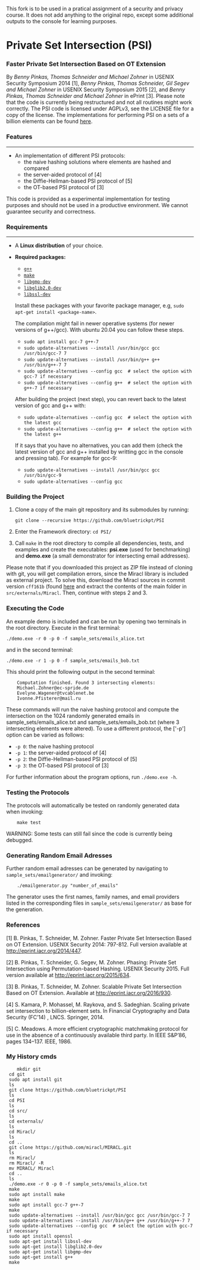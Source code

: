 This fork is to be used in a pratical assignment of a security and privacy course. It does not add anything to the original repo, except some additional outputs to the console for learning purposes.

# Private Set Intersection (PSI)

### Faster Private Set Intersection Based on OT Extension

By *Benny Pinkas, Thomas Schneider and Michael Zohner* in USENIX Security Symposium 2014 [1], *Benny Pinkas, Thomas Schneider, Gil Segev and Michael Zohner* in USENIX Security Symposium 2015 [2], and *Benny Pinkas, Thomas Schneider and Michael Zohner* in ePrint [3]. Please note that the code is currently being restructured and not all routines might work correctly. The PSI code is licensed under AGPLv3, see the LICENSE file for a copy of the license. The implementations for performing PSI on a sets of a billion elements can be found [here](https://github.com/Oleksandr-Tkachenko/PSI_Intersection).

### Features
---

* An implementation of different PSI protocols: 
  * the naive hashing solutions where elements are hashed and compared 
  * the server-aided protocol of [4]
  * the Diffie-Hellman-based PSI protocol of [5]
  * the OT-based PSI protocol of [3]

This code is provided as a experimental implementation for testing purposes and should not be used in a productive environment. We cannot guarantee security and correctness.

### Requirements
---

* A **Linux distribution** of your choice.
* **Required packages:**
  * [`g++`](https://packages.debian.org/testing/g++)
  * [`make`](https://packages.debian.org/testing/make)
  * [`libgmp-dev`](https://packages.debian.org/testing/libgmp-dev)
  * [`libglib2.0-dev`](https://packages.debian.org/testing/libglib2.0-dev)
  * [`libssl-dev`](https://packages.debian.org/testing/libssl-dev)

  Install these packages with your favorite package manager, e.g, `sudo apt-get install <package-name>`.

  The compilation might fail in newer operative systems (for newer versions of g++/gcc). With ubuntu 20.04 you can follow these steps.
  * `sudo apt install gcc-7 g++-7`
  * `sudo update-alternatives --install /usr/bin/gcc gcc /usr/bin/gcc-7 7`
  * `sudo update-alternatives --install /usr/bin/g++ g++ /usr/bin/g++-7 7`
  * `sudo update-alternatives --config gcc  # select the option with gcc-7 if necessary`
  * `sudo update-alternatives --config g++  # select the option with g++-7 if necessary`

  After building the project (next step), you can revert back to the latest version of gcc and g++ with:
  *  `sudo update-alternatives --config gcc  # select the option with the latest gcc`
  *  `sudo update-alternatives --config g++  # select the option with the latest g++`
  
  If it says that you have no alternatives, you can add them (check the latest version of gcc and g++ installed by writting gcc in the console and pressing tab). For example for gcc-9:
  * `sudo update-alternatives --install /usr/bin/gcc gcc /usr/bin/gcc-9`
  * `sudo update-alternatives --config gcc`

### Building the Project

1. Clone a copy of the main git repository and its submodules by running:
	```
	git clone --recursive https://github.com/bluetrickpt/PSI
	```

2. Enter the Framework directory: `cd PSI/`

3. Call `make` in the root directory to compile all dependencies, tests, and examples and create the executables: **psi.exe** (used for benchmarking) and **demo.exe** (a small demonstrator for intersecting email addresses).

Please note that if you downloaded this project as ZIP file instead of cloning with git, you will get compilation errors, since the Miracl library is included as external project. To solve this, download the Miracl sources in commit version `cff161b` (found [here](https://github.com/CertiVox/Miracl/tree/cff161bad6364548b361b63938a988db23f60c2a) and extract the contents of the main folder in `src/externals/Miracl`. Then, continue with steps 2 and 3.

### Executing the Code

An example demo is included and can be run by opening two terminals in the root directory. Execute in the first terminal:

	./demo.exe -r 0 -p 0 -f sample_sets/emails_alice.txt
	
and in the second terminal:
	
	./demo.exe -r 1 -p 0 -f sample_sets/emails_bob.txt
	

This should print the following output in the second terminal: 

		Computation finished. Found 3 intersecting elements:
		Michael.Zohner@ec-spride.de
		Evelyne.Wagener@tvcablenet.be
		Ivonne.Pfisterer@mail.ru



These commands will run the naive hashing protocol and compute the intersection on the 1024 randomly generated emails in sample_sets/emails_alice.txt and sample_sets/emails_bob.txt (where 3 intersecting elements were altered). To use a different protocol, the ['-p'] option can be varied as follows:
  * `-p 0`: the naive hashing protocol 
  * `-p 1`: the server-aided protocol of [4]
  * `-p 2`: the Diffie-Hellman-based PSI protocol of [5]
  * `-p 3`: the OT-based PSI protocol of [3]

For further information about the program options, run ```./demo.exe -h```.

### Testing the Protocols

The protocols will automatically be tested on randomly generated data when invoking:
```
	make test
```

WARNING: Some tests can still fail since the code is currently being debugged. 

### Generating Random Email Adresses

Further random email adresses can be generated by navigating to `sample_sets/emailgenerator/` and invoking: 

```
	./emailgenerator.py "number_of_emails"
```

The generator uses the first names, family names, and email providers listed in the corresponding files in `sample_sets/emailgenerator/` as base for the generation.

### References

[1] B. Pinkas, T. Schneider, M. Zohner. Faster Private Set Intersection Based on OT Extension. USENIX Security 2014: 797-812. Full version available at http://eprint.iacr.org/2014/447. 

[2] B. Pinkas, T. Schneider, G. Segev, M. Zohner. Phasing: Private Set Intersection using Permutation-based Hashing. USENIX Security 2015. Full version available at http://eprint.iacr.org/2015/634. 

[3] B. Pinkas, T. Schneider, M. Zohner. Scalable Private Set Intersection Based on OT Extension. Available at http://eprint.iacr.org/2016/930. 

[4] S.  Kamara,  P.  Mohassel,  M.  Raykova,  and S. Sadeghian.  Scaling private set intersection to billion-element sets.  In
Financial Cryptography and Data Security (FC’14) , LNCS. Springer, 2014.

[5] C. Meadows.   A more efficient cryptographic matchmaking protocol for use in the absence of a continuously available third party.   In IEEE S&P’86, pages 134–137. IEEE, 1986.



### My History cmds


```
	mkdir git
 cd git
 sudo apt install git
 ls
 git clone https://github.com/bluetrickpt/PSI
 ls
 cd PSI
 ls
 cd src/
 ls
 cd externals/
 ls
 cd Miracl/
 ls
 cd ..
 git clone https://github.com/miracl/MIRACL.git
 ls
 rm Miracl/
 rm Miracl/ -R
 mv MIRACL/ Miracl
 cd ..
 ls
 ./demo.exe -r 0 -p 0 -f sample_sets/emails_alice.txt
 make
 sudo apt install make
 make
 sudo apt install gcc-7 g++-7
 make
 sudo update-alternatives --install /usr/bin/gcc gcc /usr/bin/gcc-7 7
 sudo update-alternatives --install /usr/bin/g++ g++ /usr/bin/g++-7 7
 sudo update-alternatives --config gcc  # select the option with gcc-7 if necessary
 sudo apt install openssl
 sudo apt-get install libssl-dev
 sudo apt-get install libglib2.0-dev
 sudo apt-get install libgmp-dev
 sudo apt-get install g++
 make
```

